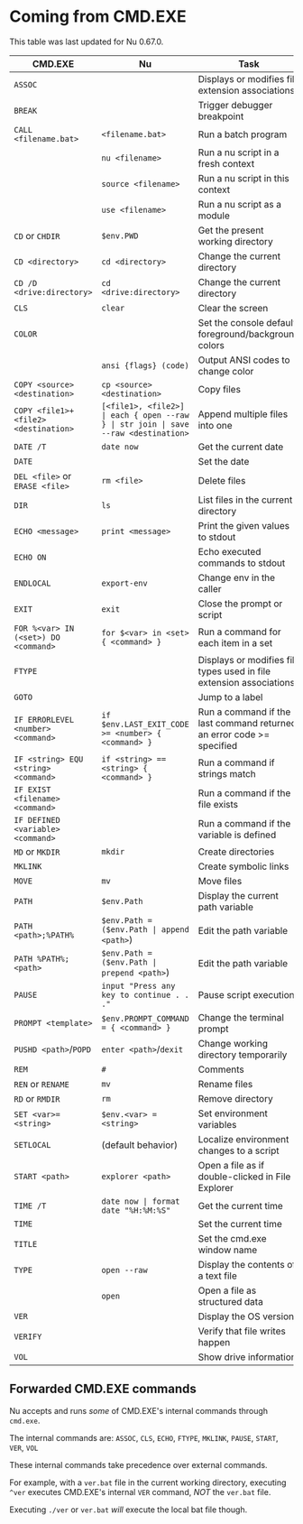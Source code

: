 # Coming from CMD.EXE

This table was last updated for Nu 0.67.0.

| CMD.EXE                              | Nu                                                                                  | Task                                                                  |
| ------------------------------------ | ----------------------------------------------------------------------------------- | --------------------------------------------------------------------- |
| `ASSOC`                              |                                                                                     | Displays or modifies file extension associations                      |
| `BREAK`                              |                                                                                     | Trigger debugger breakpoint                                           |
| `CALL <filename.bat>`                | `<filename.bat>`                                                                    | Run a batch program                                                   |
|                                      | `nu <filename>`                                                                     | Run a nu script in a fresh context                                    |
|                                      | `source <filename>`                                                                 | Run a nu script in this context                                       |
|                                      | `use <filename>`                                                                    | Run a nu script as a module                                           |
| `CD` or `CHDIR`                      | `$env.PWD`                                                                          | Get the present working directory                                     |
| `CD <directory>`                     | `cd <directory>`                                                                    | Change the current directory                                          |
| `CD /D <drive:directory>`            | `cd <drive:directory>`                                                              | Change the current directory                                          |
| `CLS`                                | `clear`                                                                             | Clear the screen                                                      |
| `COLOR`                              |                                                                                     | Set the console default foreground/background colors                  |
|                                      | `ansi {flags} (code)`                                                               | Output ANSI codes to change color                                     |
| `COPY <source> <destination>`        | `cp <source> <destination>`                                                         | Copy files                                                            |
| `COPY <file1>+<file2> <destination>` | `[<file1>, <file2>] \| each { open --raw } \| str join \| save --raw <destination>` | Append multiple files into one                                        |
| `DATE /T`                            | `date now`                                                                          | Get the current date                                                  |
| `DATE`                               |                                                                                     | Set the date                                                          |
| `DEL <file>` or `ERASE <file>`       | `rm <file>`                                                                         | Delete files                                                          |
| `DIR`                                | `ls`                                                                                | List files in the current directory                                   |
| `ECHO <message>`                     | `print <message>`                                                                   | Print the given values to stdout                                      |
| `ECHO ON`                            |                                                                                     | Echo executed commands to stdout                                      |
| `ENDLOCAL`                           | `export-env`                                                                        | Change env in the caller                                              |
| `EXIT`                               | `exit`                                                                              | Close the prompt or script                                            |
| `FOR %<var> IN (<set>) DO <command>` | `for $<var> in <set> { <command> }`                                                 | Run a command for each item in a set                                  |
| `FTYPE`                              |                                                                                     | Displays or modifies file types used in file extension associations   |
| `GOTO`                               |                                                                                     | Jump to a label                                                       |
| `IF ERRORLEVEL <number> <command>`   | `if $env.LAST_EXIT_CODE >= <number> { <command> }`                                  | Run a command if the last command returned an error code >= specified |
| `IF <string> EQU <string> <command>` | `if <string> == <string> { <command> }`                                             | Run a command if strings match                                        |
| `IF EXIST <filename> <command>`      |                                                                                     | Run a command if the file exists                                      |
| `IF DEFINED <variable> <command>`    |                                                                                     | Run a command if the variable is defined                              |
| `MD` or `MKDIR`                      | `mkdir`                                                                             | Create directories                                                    |
| `MKLINK`                             |                                                                                     | Create symbolic links                                                 |
| `MOVE`                               | `mv`                                                                                | Move files                                                            |
| `PATH`                               | `$env.Path`                                                                         | Display the current path variable                                     |
| `PATH <path>;%PATH%`                 | `$env.Path = ($env.Path \| append <path>`)                                          | Edit the path variable                                                |
| `PATH %PATH%;<path>`                 | `$env.Path = ($env.Path \| prepend <path>`)                                         | Edit the path variable                                                |
| `PAUSE`                              | `input "Press any key to continue . . ."`                                           | Pause script execution                                                |
| `PROMPT <template>`                  | `$env.PROMPT_COMMAND = { <command> }`                                               | Change the terminal prompt                                            |
| `PUSHD <path>`/`POPD`                | `enter <path>`/`dexit`                                                              | Change working directory temporarily                                  |
| `REM`                                | `#`                                                                                 | Comments                                                              |
| `REN` or `RENAME`                    | `mv`                                                                                | Rename files                                                          |
| `RD` or `RMDIR`                      | `rm`                                                                                | Remove directory                                                      |
| `SET <var>=<string>`                 | `$env.<var> = <string>`                                                             | Set environment variables                                             |
| `SETLOCAL`                           | (default behavior)                                                                  | Localize environment changes to a script                              |
| `START <path>`                       | `explorer <path>`                                                                   | Open a file as if double-clicked in File Explorer                     |
| `TIME /T`                            | `date now \| format date "%H:%M:%S"`                                                | Get the current time                                                  |
| `TIME`                               |                                                                                     | Set the current time                                                  |
| `TITLE`                              |                                                                                     | Set the cmd.exe window name                                           |
| `TYPE`                               | `open --raw`                                                                        | Display the contents of a text file                                   |
|                                      | `open`                                                                              | Open a file as structured data                                        |
| `VER`                                |                                                                                     | Display the OS version                                                |
| `VERIFY`                             |                                                                                     | Verify that file writes happen                                        |
| `VOL`                                |                                                                                     | Show drive information                                                |

## Forwarded CMD.EXE commands

Nu accepts and runs *some* of CMD.EXE's internal commands through `cmd.exe`.

The internal commands are: `ASSOC`, `CLS`, `ECHO`, `FTYPE`, `MKLINK`, `PAUSE`, `START`, `VER`, `VOL`

These internal commands take precedence over external commands.

For example, with a `ver.bat` file in the current working directory, executing `^ver` executes CMD.EXE's internal `VER` command, *NOT* the `ver.bat` file.

Executing `./ver` or `ver.bat` *will* execute the local bat file though.
